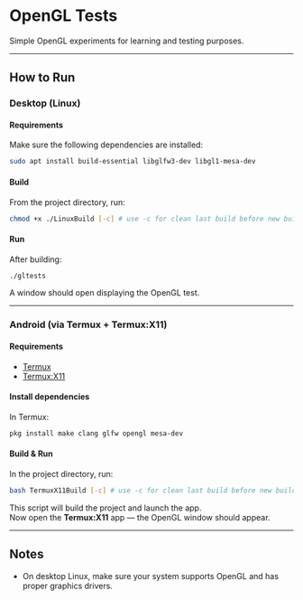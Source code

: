 # OpenGL Tests

Simple OpenGL experiments for learning and testing purposes.

---

## How to Run

### Desktop (Linux)

#### Requirements

Make sure the following dependencies are installed:

```bash
sudo apt install build-essential libglfw3-dev libgl1-mesa-dev
```

#### Build

From the project directory, run:

```bash
chmod +x ./LinuxBuild [-c] # use -c for clean last build before new build
```

#### Run

After building:

```bash
./gltests
```

A window should open displaying the OpenGL test.

---

### Android (via Termux + Termux:X11)

#### Requirements

- [Termux](https://f-droid.org/en/packages/com.termux/)
- [Termux:X11](https://github.com/termux/termux-x11)

#### Install dependencies

In Termux:

```bash
pkg install make clang glfw opengl mesa-dev
```

#### Build & Run

In the project directory, run:

```bash
bash TermuxX11Build [-c] # use -c for clean last build before new build
```

This script will build the project and launch the app.  
Now open the **Termux:X11** app — the OpenGL window should appear.

---

## Notes
- On desktop Linux, make sure your system supports OpenGL and has proper graphics drivers.
